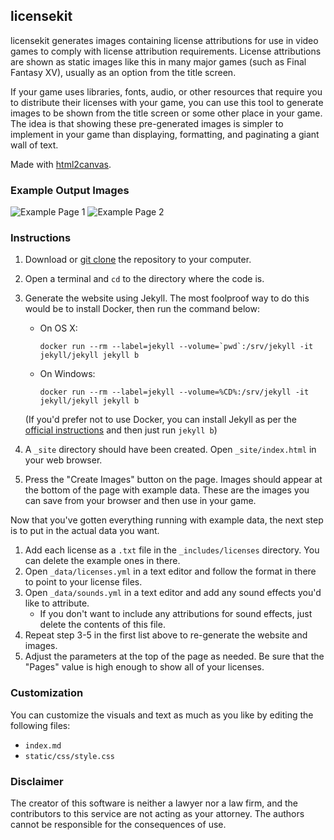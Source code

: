 ## licensekit

licensekit generates images containing license attributions for use in video games to comply with license attribution requirements. License attributions are shown as static images like this in many major games (such as Final Fantasy XV), usually as an option from the title screen.

If your game uses libraries, fonts, audio, or other resources that require you to distribute their licenses with your game, you can use this tool to generate images to be shown from the title screen or some other place in your game. The idea is that showing these pre-generated images is simpler to implement in your game than displaying, formatting, and paginating a giant wall of text.

Made with [html2canvas](https://github.com/niklasvh/html2canvas/).

### Example Output Images

![Example Page 1](https://user-images.githubusercontent.com/1281326/71454049-aecd1c00-2786-11ea-8a65-6a3d29842e40.png)
![Example Page 2](https://user-images.githubusercontent.com/1281326/71454052-affe4900-2786-11ea-821f-27bf91d86905.png)

### Instructions

1. Download or [git clone](https://help.github.com/en/github/creating-cloning-and-archiving-repositories/cloning-a-repository) the repository to your computer.
2. Open a terminal and `cd` to the directory where the code is.
3. Generate the website using Jekyll. The most foolproof way to do this would be to install Docker, then run the command below:
    - On OS X: 
    
      ```docker run --rm --label=jekyll --volume=`pwd`:/srv/jekyll -it jekyll/jekyll jekyll b```
    - On Windows:
    
      ```docker run --rm --label=jekyll --volume=%CD%:/srv/jekyll -it jekyll/jekyll jekyll b```
      
    (If you'd prefer not to use Docker, you can install Jekyll as per the [official instructions](https://jekyllrb.com/docs/) and then just run `jekyll b`)
4. A `_site` directory should have been created. Open `_site/index.html` in your web browser.
5. Press the "Create Images" button on the page. Images should appear at the bottom of the page with example data. These are the images you can save from your browser and then use in your game.

Now that you've gotten everything running with example data, the next step is to put in the actual data you want.
1. Add each license as a `.txt` file in the `_includes/licenses` directory. You can delete the example ones in there.
2. Open `_data/licenses.yml` in a text editor and follow the format in there to point to your license files.
3. Open `_data/sounds.yml` in a text editor and add any sound effects you'd like to attribute.
   - If you don't want to include any attributions for sound effects, just delete the contents of this file.
4. Repeat step 3-5 in the first list above to re-generate the website and images.
5. Adjust the parameters at the top of the page as needed. Be sure that the "Pages" value is high enough to show all of your licenses.

### Customization

You can customize the visuals and text as much as you like by editing the following files:
- `index.md`
- `static/css/style.css`

### Disclaimer

The creator of this software is neither a lawyer nor a law firm, and the contributors to this service are not acting as your attorney. The authors cannot be responsible for the consequences of use.
